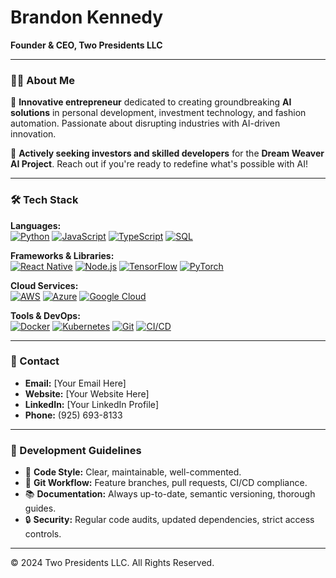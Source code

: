 # Brandon Kennedy  
**Founder & CEO, Two Presidents LLC**

---

### 👨‍💻 About Me

🚀 **Innovative entrepreneur** dedicated to creating groundbreaking **AI solutions** in personal development, investment technology, and fashion automation. Passionate about disrupting industries with AI-driven innovation.

🎯 **Actively seeking investors and skilled developers** for the **Dream Weaver AI Project**. Reach out if you're ready to redefine what's possible with AI!

---

### 🛠️ Tech Stack  

**Languages:**  
[![Python](https://img.shields.io/badge/Python-3776AB.svg?style=flat&logo=python&logoColor=white)](https://www.python.org/)
[![JavaScript](https://img.shields.io/badge/JavaScript-F7DF1E?logo=javascript&logoColor=black)](https://developer.mozilla.org/en-US/docs/Web/JavaScript)
[![TypeScript](https://img.shields.io/badge/TypeScript-3178C6?logo=typescript&logoColor=white)](https://www.typescriptlang.org/)
[![SQL](https://img.shields.io/badge/SQL-003B57?logo=mysql&logoColor=white)](https://www.mysql.com/)

**Frameworks & Libraries:**  
[![React Native](https://img.shields.io/badge/React_Native-61DAFB?logo=react&logoColor=black)](https://reactnative.dev/)
[![Node.js](https://img.shields.io/badge/Node.js-339933?logo=nodedotjs&logoColor=white)](https://nodejs.org/)
[![TensorFlow](https://img.shields.io/badge/TensorFlow-FF6F00?logo=tensorflow&logoColor=white)](https://www.tensorflow.org/)
[![PyTorch](https://img.shields.io/badge/PyTorch-EE4C2C?logo=pytorch&logoColor=white)](https://pytorch.org/)

**Cloud Services:**  
[![AWS](https://img.shields.io/badge/AWS-232F3E?logo=amazonaws&logoColor=white)](https://aws.amazon.com/)
[![Azure](https://img.shields.io/badge/Azure-0078D4?logo=microsoftazure&logoColor=white)](https://azure.microsoft.com/)
[![Google Cloud](https://img.shields.io/badge/Google%20Cloud-4285F4?logo=googlecloud&logoColor=white)](https://cloud.google.com/)

**Tools & DevOps:**  
[![Docker](https://img.shields.io/badge/Docker-2496ED?logo=docker&logoColor=white)](https://docker.com/)
[![Kubernetes](https://img.shields.io/badge/Kubernetes-326CE5?logo=kubernetes&logoColor=white)](https://kubernetes.io/)
[![Git](https://img.shields.io/badge/Git-F05032?logo=git&logoColor=white)](https://git-scm.com/)
[![CI/CD](https://img.shields.io/badge/CI%2FCD-2088FF?logo=githubactions&logoColor=white)](https://github.com/features/actions)

---

### 📩 Contact  

- **Email:** [Your Email Here]  
- **Website:** [Your Website Here]  
- **LinkedIn:** [Your LinkedIn Profile]  
- **Phone:** (925) 693-8133  

---

### 📌 Development Guidelines  

- 📝 **Code Style:** Clear, maintainable, well-commented.
- 🔀 **Git Workflow:** Feature branches, pull requests, CI/CD compliance.
- 📚 **Documentation:** Always up-to-date, semantic versioning, thorough guides.
- 🔒 **Security:** Regular code audits, updated dependencies, strict access controls.

---

© 2024 Two Presidents LLC. All Rights Reserved.

